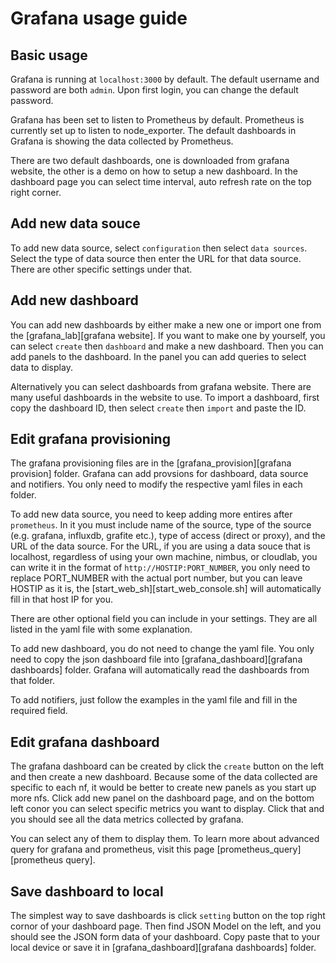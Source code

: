 # Grafana usage guide

## Basic usage

Grafana is running at `localhost:3000` by default. The default username and password are both `admin`. Upon first login, you can change the default password.

Grafana has been set to listen to Prometheus by default. Prometheus is currently set up to listen to node_exporter. The default dashboards in Grafana is showing the data collected by Prometheus.

There are two default dashboards, one is downloaded from grafana website, the other is a demo on how to setup a new dashboard. In the dashboard page you can select time interval, auto refresh rate on the top right corner.

## Add new data souce

To add new data source, select `configuration` then select `data sources`. Select the type of data source then enter the URL for that data source. There are other specific settings under that.

## Add new dashboard

You can add new dashboards by either make a new one or import one from the [grafana_lab][grafana website]. If you want to make one by yourself, you can select `create` then `dashboard` and make a new dashboard. Then you can add panels to the dashboard. In the panel you can add queries to select data to display.

Alternatively you can select dashboards from grafana website. There are many useful dashboards in the website to use. To import a dashboard, first copy the dashboard ID, then select `create` then `import` and paste the ID.

## Edit grafana provisioning

The grafana provisioning files are in the [grafana_provision][grafana provision] folder. Grafana can add provsions for dashboard, data source and notifiers. You only need to modify the respective yaml files in each folder.

To add new data source, you need to keep adding more entires after `prometheus`. In it you must include name of the source, type of the source (e.g. grafana, influxdb, grafite etc.), type of access (direct or proxy), and the URL of the data source. For the URL, if you are using a data souce that is localhost, regardless of using your own machine, nimbus, or cloudlab, you can write it in the format of `http://HOSTIP:PORT_NUMBER`, you only need to replace PORT_NUMBER with the actual port number, but you can leave HOSTIP as it is, the [start_web_sh][start_web_console.sh] will automatically fill in that host IP for you.

There are other optional field you can include in your settings. They are all listed in the yaml file with some explanation.

To add new dashboard, you do not need to change the yaml file. You only need to copy the json dashboard file into [grafana_dashboard][grafana dashboards] folder. Grafana will automatically read the dashboards from that folder.

To add notifiers, just follow the examples in the yaml file and fill in the required field.

## Edit grafana dashboard

The grafana dashboard can be created by click the `create` button on the left and then create a new dashboard. Because some of the data collected are specific to each nf, it would be better to create new panels as you start up more nfs. Click add new panel on the dashboard page, and on the bottom left conor you can select specific metrics you want to display. Click that and you should see all the data metrics collected by grafana.

You can select any of them to display them. To learn more about advanced query for grafana and prometheus, visit this page [prometheus_query][prometheus query].

## Save dashboard to local

The simplest way to save dashboards is click `setting` button on the top right cornor of your dashboard page. Then find JSON Model on the left, and you should see the JSON form data of your dashboard. Copy paste that to your local device or save it in [grafana_dashboard][grafana dashboards] folder.

[grafana_lab]: https://grafana.com/grafana/plugins
[grafana_provision]: ./provisioning
[start_web_sh]: ./start_web_console.sh
[grafana_dashboard]: ./provisioning/dashboards
[prometheus_query]: https://prometheus.io/docs/prometheus/latest/querying/basics/